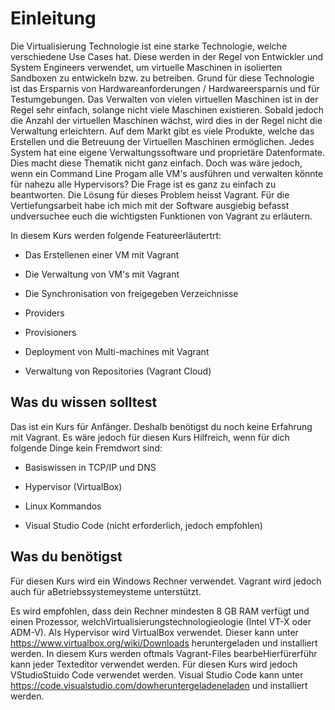 # Einleitung 

Die Virtualisierung Technologie ist eine starke Technologie, welche verschiedene Use Cases hat.
Diese werden in der Regel von Entwickler und System Engineers verwendet, um virtuelle Maschinen in isolierten Sandboxen zu entwickeln bzw. zu betreiben.
Grund für diese Technologie ist das Ersparnis von Hardwareanforderungen / Hardwareersparnis und für Testumgebungen.
Das Verwalten von vielen virtuellen Maschinen ist in der Regel sehr einfach, solange nicht viele Maschinen existieren.
Sobald jedoch die Anzahl der virtuellen Maschinen wächst, wird dies in der Regel nicht die Verwaltung erleichtern.
Auf dem Markt gibt es viele Produkte, welche das Erstellen und die Betreuung der Virtuellen Maschinen ermöglichen.
Jedes System hat eine eigene Verwaltungssoftware und proprietäre Datenformate. Dies macht diese Thematik nicht ganz einfach. Doch was wäre jedoch, wenn ein Command Line Progam alle  VM's ausführen und verwalten könnte für nahezu alle Hypervisors? Die Frage ist es ganz zu einfach zu beantworten. Die Lösung für dieses Problem heisst Vagrant.
Für die Vertiefungsarbeit habe ich mich mit der Software ausgiebig befasst undversuchee euch die wichtigsten Funktionen von Vagrant zu erläutern.

In diesem Kurs werden folgende Featureerläutertrt:

* Das Erstellenen einer VM mit Vagrant

* Die Verwaltung von VM's mit Vagrant

* Die Synchronisation von freigegeben Verzeichnisse

* Providers

* Provisioners

* Deployment von Multi-machines mit Vagrant

* Verwaltung von Repositories (Vagrant Cloud)

## Was du wissen solltest

Das ist ein Kurs für Anfänger. Deshalb benötigst du noch keine Erfahrung mit Vagrant.
Es wäre jedoch für diesen Kurs Hilfreich, wenn für dich folgende Dinge kein Fremdwort sind:

* Basiswissen in TCP/IP und DNS

* Hypervisor (VirtualBox)

* Linux Kommandos

* Visual Studio Code (nicht erforderlich, jedoch empfohlen)

## Was du benötigst

Für diesen Kurs wird ein Windows Rechner verwendet. Vagrant wird jedoch auch für aBetriebssystemeysteme unterstützt.

Es wird empfohlen, dass dein Rechner mindesten 8 GB RAM verfügt und einen Prozessor, welchVirtualisierungstechnologieologie (Intel VT-X oder ADM-V). Als Hypervisor wird VirtualBox verwendet. Dieser kann unter https://www.virtualbox.org/wiki/Downloads heruntergeladen und installiert werden. In diesem Kurs werden oftmals Vagrant-Files bearbeHierfürerführ kann jeder Texteditor verwendet werden. Für diesen Kurs wird jedoch VStudioStuido Code verwendet werden. Visual Studio Code kann unter https://code.visualstudio.com/dowheruntergeladeneladen und installiert werden.
